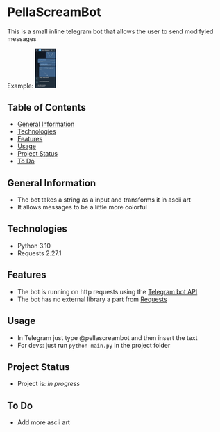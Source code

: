 # PellaScreamBot
This is a small inline telegram bot that allows the user to send modifyied messages

Example:
<img src="https://github.com/Pella86/PellaScreamBot/blob/main/readme_pic/readme_picture.jpg" width="48">

## Table of Contents
* [General Information](#general-information)
* [Technologies](#technologies)
* [Features](#features)
* [Usage](#usage)
* [Project Status](#project-status)
* [To Do](#to-do)

## General Information
* The bot takes a string as a input and transforms it in ascii art
* It allows messages to be a little more colorful

## Technologies
* Python 3.10
* Requests 2.27.1

## Features
* The bot is running on http requests using the [Telegram bot API](https://core.telegram.org/bots/api)
* The bot has no external library a part from [Requests](https://requests.readthedocs.io/en/latest/)

## Usage
* In Telegram just type @pellascreambot and then insert the text
* For devs: just run `python main.py` in the project folder

## Project Status
* Project is: _in progress_

## To Do
* Add more ascii art

